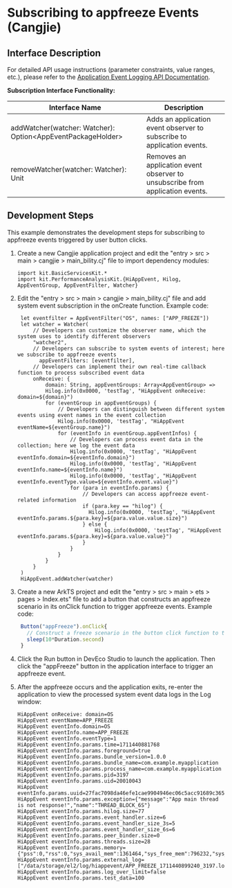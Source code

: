 # Subscribing to appfreeze Events (Cangjie)

## Interface Description

For detailed API usage instructions (parameter constraints, value ranges, etc.), please refer to the [Application Event Logging API Documentation](../../../API_Reference/source_en/apis/PerformanceAnalysisKit/cj-apis-hiappevent.md).

**Subscription Interface Functionality:**

| Interface Name                                          | Description                                      |
| ------------------------------------------------------- | ----------------------------------------------- |
| addWatcher(watcher: Watcher): Option\<AppEventPackageHolder> | Adds an application event observer to subscribe to application events. |
| removeWatcher(watcher: Watcher): Unit                   | Removes an application event observer to unsubscribe from application events. |

## Development Steps

This example demonstrates the development steps for subscribing to appfreeze events triggered by user button clicks.

1. Create a new Cangjie application project and edit the "entry > src > main > cangjie > main_bility.cj" file to import dependency modules:

   <!--compile-->
   ```cangjie
   import kit.BasicServicesKit.*
   import kit.PerformanceAnalysisKit.{HiAppEvent, Hilog, AppEventGroup, AppEventFilter, Watcher}
   ```

2. Edit the "entry > src > main > cangjie > main_bility.cj" file and add system event subscription in the onCreate function. Example code:

   <!--compile-->
   ```cangjie
    let eventfilter = AppEventFilter("OS", names: ["APP_FREEZE"])
    let watcher = Watcher(
        // Developers can customize the observer name, which the system uses to identify different observers
        "watcher2",
        // Developers can subscribe to system events of interest; here we subscribe to appfreeze events
          appEventFilters: [eventfilter],
        // Developers can implement their own real-time callback function to process subscribed event data
        onReceive: {
            domain: String, appEventGroups: Array<AppEventGroup> =>
            Hilog.info(0x0000, 'testTag', "HiAppEvent onReceive: domain=${domain}")
            for (eventGroup in appEventGroups) {
                // Developers can distinguish between different system events using event names in the event collection
                Hilog.info(0x0000, 'testTag', "HiAppEvent eventName=${eventGroup.name}")
                for (eventInfo in eventGroup.appEventInfos) {
                    // Developers can process event data in the collection; here we log the event data
                    Hilog.info(0x0000, 'testTag', "HiAppEvent eventInfo.domain=${eventInfo.domain}")
                    Hilog.info(0x0000, 'testTag', "HiAppEvent eventInfo.name=${eventInfo.name}")
                    Hilog.info(0x0000, 'testTag', "HiAppEvent eventInfo.eventType.value=${eventInfo.event.value}")
                    for (para in eventInfo.params) {
                        // Developers can access appfreeze event-related information
                        if (para.key == "hilog") {
                          Hilog.info(0x0000, 'testTag', "HiAppEvent eventInfo.params.${para.key}=${para.value.value.size}")
                        } else {
                            Hilog.info(0x0000, 'testTag', "HiAppEvent eventInfo.params.${para.key}=${para.value.value}")
                        }
                    }
                }
            }
        }
    )
    HiAppEvent.addWatcher(watcher)
   ```

3. Create a new ArkTS project and edit the "entry > src > main > ets > pages > Index.ets" file to add a button that constructs an appfreeze scenario in its onClick function to trigger appfreeze events. Example code:

   ```ts
    Button("appFreeze").onClick{
      // Construct a freeze scenario in the button click function to trigger appfreeze events
      sleep(10*Duration.second)
    }
   ```

4. Click the Run button in DevEco Studio to launch the application. Then click the "appFreeze" button in the application interface to trigger an appfreeze event.

5. After the appfreeze occurs and the application exits, re-enter the application to view the processed system event data logs in the Log window:

   ```text
   HiAppEvent onReceive: domain=OS
   HiAppEvent eventName=APP_FREEZE
   HiAppEvent eventInfo.domain=OS
   HiAppEvent eventInfo.name=APP_FREEZE
   HiAppEvent eventInfo.eventType=1
   HiAppEvent eventInfo.params.time=1711440881768
   HiAppEvent eventInfo.params.foreground=true
   HiAppEvent eventInfo.params.bundle_version=1.0.0
   HiAppEvent eventInfo.params.bundle_name=com.example.myapplication
   HiAppEvent eventInfo.params.process_name=com.example.myapplication
   HiAppEvent eventInfo.params.pid=3197
   HiAppEvent eventInfo.params.uid=20010043
   HiAppEvent eventInfo.params.uuid=27fac7098da46efe1cae9904946ec06c5acc91689c365efeefb7a23a0c37df77
   HiAppEvent eventInfo.params.exception={"message":"App main thread is not response!","name":"THREAD_BLOCK_6S"}
   HiAppEvent eventInfo.params.hilog.size=77
   HiAppEvent eventInfo.params.event_handler.size=6
   HiAppEvent eventInfo.params.event_handler_size_3s=5
   HiAppEvent eventInfo.params.event_handler_size_6s=6
   HiAppEvent eventInfo.params.peer_binder.size=0
   HiAppEvent eventInfo.params.threads.size=28
   HiAppEvent eventInfo.params.memory={"pss":0,"rss":0,"sys_avail_mem":1361464,"sys_free_mem":796232,"sys_total_mem":1992340,"vss":0}
   HiAppEvent eventInfo.params.external_log=["/data/storage/el2/log/hiappevent/APP_FREEZE_1711440899240_3197.log"]
   HiAppEvent eventInfo.params.log_over_limit=false
   HiAppEvent eventInfo.params.test_data=100
   ```